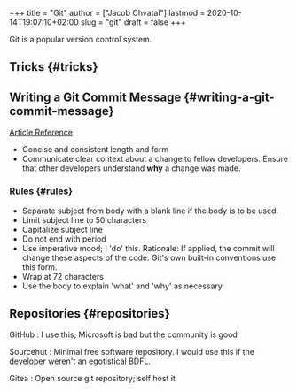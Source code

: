 +++
title = "Git"
author = ["Jacob Chvatal"]
lastmod = 2020-10-14T19:07:10+02:00
slug = "git"
draft = false
+++

Git is a popular version control system.


## Tricks {#tricks}


## Writing a Git Commit Message {#writing-a-git-commit-message}

[Article Reference](https://chris.beams.io/posts/git-commit/)

-   Concise and consistent length and form
-   Communicate clear context about a change to fellow developers.
    Ensure that other developers understand **why** a change was made.


### Rules {#rules}

-   Separate subject from body with a blank line
    if the body is to be used.
-   Limit subject line to 50 characters
-   Capitalize subject line
-   Do not end with period
-   Use imperative mood; I 'do' this.
    Rationale: If applied, the commit will change these aspects of the code.
    Git's own built-in conventions use this form.
-   Wrap at 72 characters
-   Use the body to explain 'what' and 'why' as necessary


## Repositories {#repositories}

GitHub
: I use this; Microsoft is bad but the community is good

Sourcehut
: Minimal free software repository. I would use this if the developer weren't an egotistical BDFL.

Gitea
: Open source git repository; self host it
